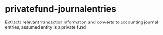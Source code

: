 # privatefund-journalentries
Extracts relevant transaction information and converts to accounting journal entries; assumed entity is a private fund
